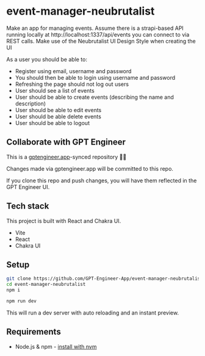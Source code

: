 # event-manager-neubrutalist

Make an app for managing events. Assume there is a strapi-based API running locally at http://localhost:1337/api/events you can connect to via REST calls. Make use of the Neubrutalist UI Design Style when creating the UI

As a user you should be able to: 
- Register using email, username and password
- You should then be able to login using username and password
- Refreshing the page should not log out users
- User should see a list of events
- User should be able to create events (describing the name and description)
- User should be able to edit events
- User should be able delete events
- User should be able to logout

## Collaborate with GPT Engineer

This is a [gptengineer.app](https://gptengineer.app)-synced repository 🌟🤖

Changes made via gptengineer.app will be committed to this repo.

If you clone this repo and push changes, you will have them reflected in the GPT Engineer UI.

## Tech stack

This project is built with React and Chakra UI.

- Vite
- React
- Chakra UI

## Setup

```sh
git clone https://github.com/GPT-Engineer-App/event-manager-neubrutalist.git
cd event-manager-neubrutalist
npm i
```

```sh
npm run dev
```

This will run a dev server with auto reloading and an instant preview.

## Requirements

- Node.js & npm - [install with nvm](https://github.com/nvm-sh/nvm#installing-and-updating)
